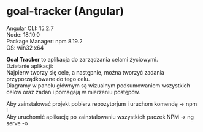 # goal-tracker (Angular)



Angular CLI: 15.2.7<br />
Node: 18.10.0<br />
Package Manager: npm 8.19.2<br />
OS: win32 x64<br />

**Goal Tracker** to aplikacja do zarządzania celami życiowymi. <br />
Działanie aplikacji:<br />
Najpierw tworzy się cele, a następnie, można tworzyć zadania przyporządkowane do tego celu.<br />
Diagramy w panelu głównym są wizualnym podsumowaniem wszystkich celów oraz zadań i pomagają w mierzeniu postępów.<br />

Aby zainstalować projekt pobierz repozytorjum i uruchom komendę -> npm i<br />
Aby uruchomić aplikację po zainstalowaniu wszystkich paczek NPM -> ng serve -o
